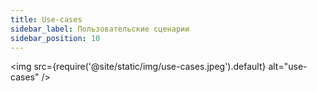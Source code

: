 ```yaml
---
title: Use-cases
sidebar_label: Пользовательские сценарии
sidebar_position: 10
---
```


<img
src={require('@site/static/img/use-cases.jpeg').default}
alt="use-cases"
/>
